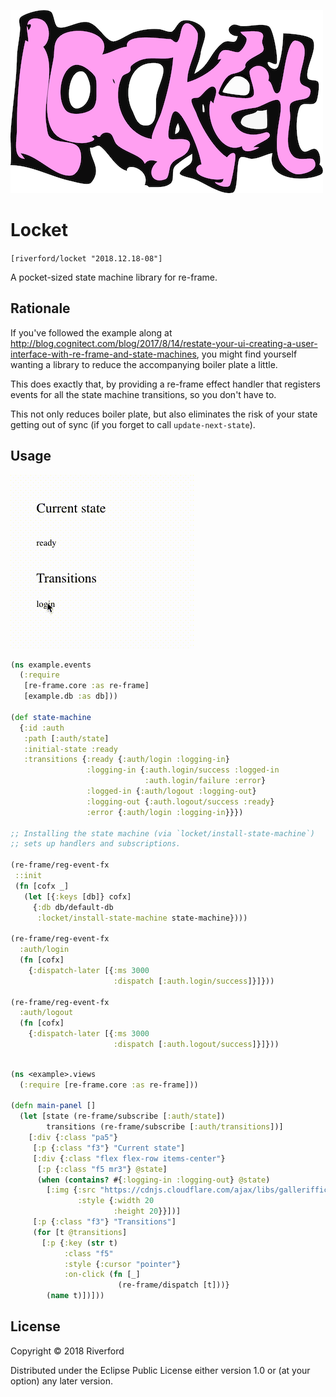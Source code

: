 ![Logo](/locket4.png)

# Locket

`[riverford/locket "2018.12.18-08"]`

A pocket-sized state machine library for re-frame. 

## Rationale

If you've followed the example along at http://blog.cognitect.com/blog/2017/8/14/restate-your-ui-creating-a-user-interface-with-re-frame-and-state-machines, you might find yourself wanting a library to reduce the accompanying boiler plate a little. 

This does exactly that, by providing a re-frame effect handler that registers events for all the state machine transitions, so you don't have to. 

This not only reduces boiler plate, but also eliminates the risk of your state getting out of sync (if you forget to call `update-next-state`). 

## Usage

![states](/states.gif)

``` clojure
(ns example.events
  (:require
   [re-frame.core :as re-frame]
   [example.db :as db]))
   
(def state-machine
  {:id :auth
   :path [:auth/state]
   :initial-state :ready
   :transitions {:ready {:auth/login :logging-in}
                 :logging-in {:auth.login/success :logged-in
                              :auth.login/failure :error}
                 :logged-in {:auth/logout :logging-out}
                 :logging-out {:auth.logout/success :ready}
                 :error {:auth/login :logging-in}}})

;; Installing the state machine (via `locket/install-state-machine`) 
;; sets up handlers and subscriptions. 

(re-frame/reg-event-fx
 ::init
 (fn [cofx _]
   (let [{:keys [db]} cofx]
     {:db db/default-db
      :locket/install-state-machine state-machine})))

(re-frame/reg-event-fx
  :auth/login
  (fn [cofx]
    {:dispatch-later [{:ms 3000
                       :dispatch [:auth.login/success]}]}))

(re-frame/reg-event-fx
  :auth/logout
  (fn [cofx]
    {:dispatch-later [{:ms 3000
                       :dispatch [:auth.logout/success]}]}))
```

``` clojure

(ns <example>.views
  (:require [re-frame.core :as re-frame]))
   
(defn main-panel []
  (let [state (re-frame/subscribe [:auth/state])
        transitions (re-frame/subscribe [:auth/transitions])]
    [:div {:class "pa5"}
     [:p {:class "f3"} "Current state"]
     [:div {:class "flex flex-row items-center"}
      [:p {:class "f5 mr3"} @state]
      (when (contains? #{:logging-in :logging-out} @state)
        [:img {:src "https://cdnjs.cloudflare.com/ajax/libs/galleriffic/2.0.1/css/loader.gif"
               :style {:width 20
                       :height 20}}])]
     [:p {:class "f3"} "Transitions"]
     (for [t @transitions]
       [:p {:key (str t)
            :class "f5"
            :style {:cursor "pointer"}
            :on-click (fn [_]
                        (re-frame/dispatch [t]))}
        (name t)])]))
```



## License

Copyright © 2018 Riverford

Distributed under the Eclipse Public License either version 1.0 or (at
your option) any later version.
